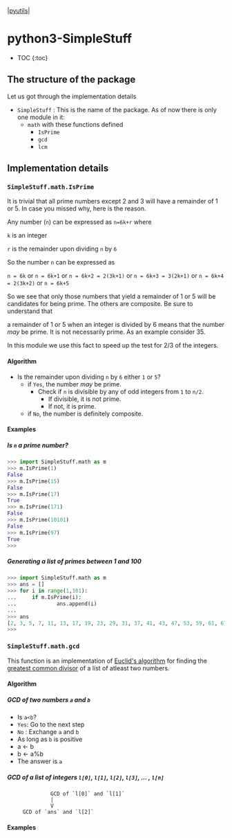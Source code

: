\|[pyutils](https://subimal.github.io/pyutils/#pyutils)\|

# python3-SimpleStuff

* TOC
{:toc}

## The structure of the package

Let us got through the implementation details
* `SimpleStuff` : This is the name of the package. As of now there is only one module in it:
  * ``math`` with these functions defined
    * ``IsPrime``
    * ``gcd``
    * ``lcm``

## Implementation details

### ``SimpleStuff.math.IsPrime``
It is trivial that all prime numbers except 2 and 3 will have a remainder of 1 or 5. In case you missed why, here is the reason.

Any number (`n`) can be expressed as `n=6k+r` where 

`k` is an integer

`r` is the remainder upon dividing `n` by `6`

So the number `n` can be expressed as

`n = 6k` or `n = 6k+1` or `n = 6k+2 = 2(3k+1)` or `n = 6k+3 = 3(2k+1)` or `n = 6k+4 = 2(3k+2)` or `n = 6k+5`

So we see that only those numbers that yield a remainder of 1 or 5 will be candidates for being prime. The others are composite. Be sure to understand that 

a remainder of 1 or 5 when an integer is divided by 6 means that the number *may* be prime. It is not necessarily prime. As an example consider 35.


In this module we use this fact to speed up the test for 2/3 of the integers.

#### Algorithm
* Is the remainder upon dividing `n` by `6` either `1` or `5`?
  * if `Yes`, the number *may* be prime.
    * Check if `n` is divisible by any of odd integers from `1` to `n/2`.
      * If divisible, it is not prime.
      * If not, it is prime.
  * if `No`, the number is definitely composite.


#### Examples

##### Is `n` a prime number?

```python
>>> import SimpleStuff.math as m
>>> m.IsPrime(1)
False
>>> m.IsPrime(15)
False
>>> m.IsPrime(17)
True
>>> m.IsPrime(171)
False
>>> m.IsPrime(10101)
False
>>> m.IsPrime(97)
True
>>>
```

##### Generating a list of primes between 1 and 100

```python
>>> import SimpleStuff.math as m
>>> ans = []
>>> for i in range(1,101):
...     if m.IsPrime(i):
...             ans.append(i)
... 
>>> ans
[2, 3, 5, 7, 11, 13, 17, 19, 23, 29, 31, 37, 41, 43, 47, 53, 59, 61, 67, 71, 73, 79, 83, 89, 97]
>>>
```

### ``SimpleStuff.math.gcd``
This function is an implementation of [Euclid's algorithm](https://en.wikipedia.org/wiki/Greatest_common_divisor#Euclid's_algorithm) for finding the [greatest common divisor](https://en.wikipedia.org/wiki/Greatest_common_divisor) of a list of atleast two numbers.

#### Algorithm
##### GCD of two numbers `a` and `b` 

* Is `a<b`?
 * `Yes`: Go to the next step 
 * `No` : Exchange `a` and `b`
* As long as `b` is positive 
 * a <- b
 * b <- a%b
* The answer is `a`

##### GCD of a list of integers `l[0]`, `l[1]`, `l[2]`, `l[3]`, ... , `l[n]`

                  GCD of `l[0]` and `l[1]`
                  |
                  V
         GCD of `ans` and `l[2]`


#### Examples
